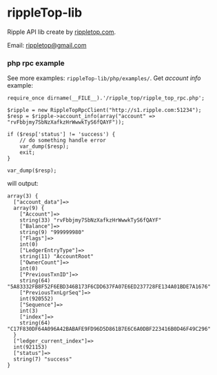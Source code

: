 rippleTop-lib
=============

Ripple API lib create by [rippletop.com](http://rippletop.com/).

Email: <rippletop@gmail.com>

### php rpc example

See more examples: `rippleTop-lib/php/examples/`. Get *account info* example:

	require_once dirname(__FILE__).'/ripple_top/ripple_top_rpc.php';
	
	$ripple = new RippleTopRpcClient("http://s1.ripple.com:51234");
	$resp = $ripple->account_info(array("account" => "rvFbbjmy7SbNzXafkzHrWwwkTyS6fQAYF"));

	if ($resp['status'] != 'success') {
		// do something handle error
		var_dump($resp);
		exit;
	}

	var_dump($resp);
	
will output:

	array(3) {
	  ["account_data"]=>
	  array(9) {
	    ["Account"]=>
	    string(33) "rvFbbjmy7SbNzXafkzHrWwwkTyS6fQAYF"
	    ["Balance"]=>
	    string(9) "999999980"
	    ["Flags"]=>
	    int(0)
	    ["LedgerEntryType"]=>
	    string(11) "AccountRoot"
	    ["OwnerCount"]=>
	    int(0)
	    ["PreviousTxnID"]=>
	    string(64) "5A83332FB8F52F6EBD346B173F6CDD637FA07E6ED237728FE134A01BDE7A1676"
	    ["PreviousTxnLgrSeq"]=>
	    int(920552)
	    ["Sequence"]=>
	    int(3)
	    ["index"]=>
	    string(64) "C17F830DF64A096A42BABAFE9FD96D5D861B7E6C6A0DBF223416B0D46F49C296"
	  }
	  ["ledger_current_index"]=>
	  int(921153)
	  ["status"]=>
	  string(7) "success"
	}


